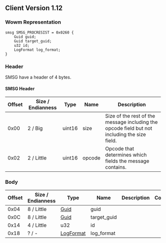 ## Client Version 1.12

### Wowm Representation
```rust,ignore
smsg SMSG_PROCRESIST = 0x0260 {
    Guid guid;
    Guid target_guid;
    u32 id;
    LogFormat log_format;
}
```
### Header
SMSG have a header of 4 bytes.

#### SMSG Header
| Offset | Size / Endianness | Type   | Name   | Description |
| ------ | ----------------- | ------ | ------ | ----------- |
| 0x00   | 2 / Big           | uint16 | size   | Size of the rest of the message including the opcode field but not including the size field.|
| 0x02   | 2 / Little        | uint16 | opcode | Opcode that determines which fields the message contains.|

### Body

| Offset | Size / Endianness | Type | Name | Description | Comment |
| ------ | ----------------- | ---- | ---- | ----------- | ------- |
| 0x04 | 8 / Little | [Guid](../spec/packed-guid.md) | guid |  |  |
| 0x0C | 8 / Little | [Guid](../spec/packed-guid.md) | target_guid |  |  |
| 0x14 | 4 / Little | u32 | id |  |  |
| 0x18 | ? / - | [LogFormat](logformat.md) | log_format |  |  |

